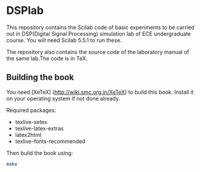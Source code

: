 # DSPlab
This repository contains the Scilab code of basic experiments to be carried out in DSP(Digital Signal Processing) simulation lab of ECE undergraduate course. You will need Scilab 5.5.1 to run these.

The repository also contains the source code of the laboratory manual of the same lab.The code is in TeX. 

Building the book
-----------------
You need [XeTeX] (http://wiki.smc.org.in/XeTeX) to build this book. Install it
on your operating system if not done already.

Required packages:
* texlive-xetex
* texlive-latex-extras
* latex2html
* texlive-fonts-recommended

Then build the book using:

```bash
make
```

